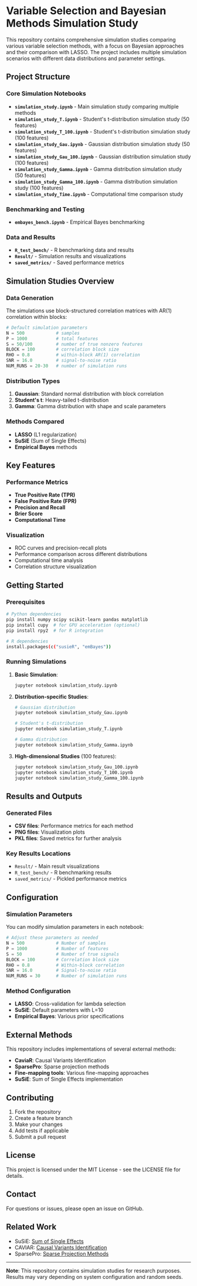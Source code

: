 # Variable Selection and Bayesian Methods Simulation Study

This repository contains comprehensive simulation studies comparing various variable selection methods, with a focus on Bayesian approaches and their comparison with LASSO. The project includes multiple simulation scenarios with different data distributions and parameter settings.

## Project Structure

### Core Simulation Notebooks

- **`simulation_study.ipynb`** - Main simulation study comparing multiple methods
- **`simulation_study_T.ipynb`** - Student's t-distribution simulation study (50 features)
- **`simulation_study_T_100.ipynb`** - Student's t-distribution simulation study (100 features)
- **`simulation_study_Gau.ipynb`** - Gaussian distribution simulation study (50 features)
- **`simulation_study_Gau_100.ipynb`** - Gaussian distribution simulation study (100 features)
- **`simulation_study_Gamma.ipynb`** - Gamma distribution simulation study (50 features)
- **`simulation_study_Gamma_100.ipynb`** - Gamma distribution simulation study (100 features)
- **`simulation_study_Time.ipynb`** - Computational time comparison study

### Benchmarking and Testing

- **`embayes_bench.ipynb`** - Empirical Bayes benchmarking

### Data and Results

- **`R_test_bench/`** - R benchmarking data and results
- **`Result/`** - Simulation results and visualizations
- **`saved_metrics/`** - Saved performance metrics


## Simulation Studies Overview

### Data Generation
The simulations use block-structured correlation matrices with AR(1) correlation within blocks:

```python
# Default simulation parameters
N = 500            # samples
P = 1000           # total features
S = 50/100         # number of true nonzero features
BLOCK = 100        # correlation block size
RHO = 0.8          # within-block AR(1) correlation
SNR = 16.0         # signal-to-noise ratio
NUM_RUNS = 20-30   # number of simulation runs
```

### Distribution Types
1. **Gaussian**: Standard normal distribution with block correlation
2. **Student's t**: Heavy-tailed t-distribution
3. **Gamma**: Gamma distribution with shape and scale parameters

### Methods Compared
- **LASSO** (L1 regularization)
- **SuSiE** (Sum of Single Effects)
- **Empirical Bayes** methods

## Key Features

### Performance Metrics
- **True Positive Rate (TPR)**
- **False Positive Rate (FPR)**
- **Precision and Recall**
- **Brier Score**
- **Computational Time**

### Visualization
- ROC curves and precision-recall plots
- Performance comparison across different distributions
- Computational time analysis
- Correlation structure visualization

## Getting Started

### Prerequisites

```bash
# Python dependencies
pip install numpy scipy scikit-learn pandas matplotlib
pip install cupy  # for GPU acceleration (optional)
pip install rpy2  # for R integration

# R dependencies
install.packages(c("susieR", "emBayes"))
```

### Running Simulations

1. **Basic Simulation**:
   ```bash
   jupyter notebook simulation_study.ipynb
   ```

2. **Distribution-specific Studies**:
   ```bash
   # Gaussian distribution
   jupyter notebook simulation_study_Gau.ipynb
   
   # Student's t-distribution
   jupyter notebook simulation_study_T.ipynb
   
   # Gamma distribution
   jupyter notebook simulation_study_Gamma.ipynb
   ```

3. **High-dimensional Studies** (100 features):
   ```bash
   jupyter notebook simulation_study_Gau_100.ipynb
   jupyter notebook simulation_study_T_100.ipynb
   jupyter notebook simulation_study_Gamma_100.ipynb
   ```

## Results and Outputs

### Generated Files
- **CSV files**: Performance metrics for each method
- **PNG files**: Visualization plots
- **PKL files**: Saved metrics for further analysis

### Key Results Locations
- `Result/` - Main result visualizations
- `R_test_bench/` - R benchmarking results
- `saved_metrics/` - Pickled performance metrics

## Configuration

### Simulation Parameters
You can modify simulation parameters in each notebook:

```python
# Adjust these parameters as needed
N = 500            # Number of samples
P = 1000           # Number of features
S = 50             # Number of true signals
BLOCK = 100        # Correlation block size
RHO = 0.8          # Within-block correlation
SNR = 16.0         # Signal-to-noise ratio
NUM_RUNS = 30      # Number of simulation runs
```

### Method Configuration
- **LASSO**: Cross-validation for lambda selection
- **SuSiE**: Default parameters with L=10
- **Empirical Bayes**: Various prior specifications

## External Methods

This repository includes implementations of several external methods:

- **CaviaR**: Causal Variants Identification
- **SparsePro**: Sparse projection methods
- **Fine-mapping tools**: Various fine-mapping approaches
- **SuSiE**: Sum of Single Effects implementation

## Contributing

1. Fork the repository
2. Create a feature branch
3. Make your changes
4. Add tests if applicable
5. Submit a pull request

## License

This project is licensed under the MIT License - see the LICENSE file for details.

## Contact

For questions or issues, please open an issue on GitHub.

## Related Work

- SuSiE: [Sum of Single Effects](https://github.com/stephenslab/susieR)
- CAVIAR: [Causal Variants Identification](https://github.com/fhormoz/caviar)
- SparsePro: [Sparse Projection Methods](https://github.com/zhqiu/SparsePro)

---

**Note**: This repository contains simulation studies for research purposes. Results may vary depending on system configuration and random seeds.
